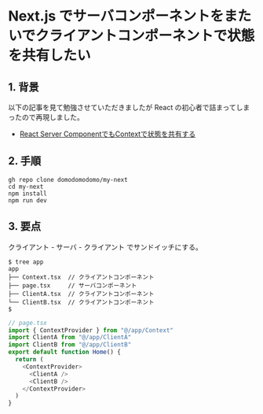 # Next.js でサーバコンポーネントをまたいでクライアントコンポーネントで状態を共有したい



## 1. 背景

以下の記事を見て勉強させていただきましたが React の初心者で詰まってしまったので再現しました。

* [React Server ComponentでもContextで状態を共有する](https://future-architect.github.io/articles/20231214a/)



## 2. 手順

```
gh repo clone domodomodomo/my-next
cd my-next
npm install
npm run dev
```


## 3. 要点

クライアント - サーバ - クライアント でサンドイッチにする。

```
$ tree app 
app
├── Context.tsx  // クライアントコンポーネント
├── page.tsx     // サーバコンポーネント
├── ClientA.tsx  // クライアントコンポーネント
└── ClientB.tsx  // クライアントコンポーネント
$
```


```ts
// page.tsx
import { ContextProvider } from "@/app/Context"
import ClientA from "@/app/ClientA"
import ClientB from "@/app/ClientB"
export default function Home() {
  return (
    <ContextProvider>
      <ClientA />
      <ClientB />
    </ContextProvider>
  )
}

```




